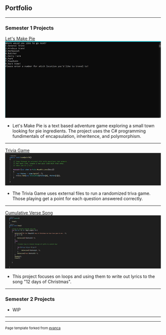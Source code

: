 ## Portfolio

---

### Semester 1 Projects 

[Let's Make Pie](/sample_page)
<img src= "images/lmp capture.JPG?raw=true" />
- Let's Make Pie is a text based adventure game exploring a small town looking for pie ingredients. The project uses the C# programming fundimentals of encapsulation, inheritence, and polymorphism. 

---
[Trivia Game](/pdf/sample_presentation.pdf)
<img src= "images/trivia game.JPG?raw=true" />
- The Trivia Game uses external files to run a randomized triva game. Those playing get a point for each question answered correctly.

---
[Cumulative Verse Song](http://example.com/)
<img src= "images/Verse Song Code.JPG?raw=true" />
- This project focuses on loops and using them to write out lyrics to the song "12 days of Christmas". 

---

### Semester 2 Projects

- WIP

---




---
<p style="font-size:11px">Page template forked from <a href="https://github.com/evanca/quick-portfolio">evanca</a></p>
<!-- Remove above link if you don't want to attibute -->
